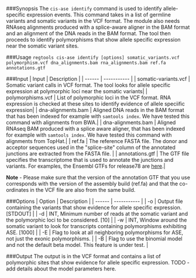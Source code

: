 ###Synopsis
The `cis-ase identify` command is used to identify allele-specific expression events. This command takes in a list of germline variants and somatic variants in the VCF format. The module also needs RNAseq alignments produced with a splice-aware aligner in the BAM format and an alignment of the DNA reads in the BAM format. The tool then proceeds to identify polymorphisms that show allele specific expression near the somatic variant sites.

###Usage
`regtools cis-ase identify [options] somatic_variants.vcf polymorphism.vcf dna_alignments.bam rna_alignments.bam ref.fa annotations.gtf`

###Input
| Input                  | Description |
| ------                 | ----------- |
| somatic-variants.vcf   | Somatic variant calls in VCF format. The tool looks for allele specific expression at polymorphic loci near the somatic variants|
| polymorphisms.vcf   | List of polymorphic loci in the VCF format. RNA expression is checked at these sites to identify evidence of allele speciific expression|
| dna-alignments.bam | Aligned DNA reads in the BAM format that has been indexed for example with `samtools index`. We have tested this command with alignments from BWA.|
| dna-alignments.bam | Aligned RNAseq BAM produced with a splice aware aligner, that has been indexed for example with `samtools index`. We have tested this command with alignments from TopHat.|
| ref.fa          | The reference FASTA file. The donor and acceptor sequences used in the "splice-site" column of the annotated junctions are extracted from the FASTA file. |
| annotations.gtf | The GTF file specifies the transcriptome that is used to annotate the junctions and variants. For examples, the Ensembl GTFs for release78 are [here](ftp://ftp.ensembl.org/pub/release-78/gtf/).|

**Note** - Please make sure that the version of the annotation GTF that you use corresponds with the version of the assembly build (ref.fa) and that the co-ordinates in the VCF file are also from the same build.

###Options
| Option  | Description |
| ------  | ----------- |
| -o      | Output file containing the variants that show evidence for allele specific expression. [STDOUT] |
| -d      | INT, Minimum number of reads at the somatic variant and the polymorphic loci to be considered. [10] |
| -w      | INT, Window around the somatic variant to look for transcripts containing polymorphisms exhibiting ASE. [1000] |
| -E      | Flag to look at all neighboring polymorphisms for ASE, not just the exonic polymorphisms. |
| -B      | Flag to use the binomial model and not the default beta model. This feature is under test. |

###Output
The output is in the VCF format and contains a list of polymorphic sites that show evidence for allele specific expression.
TODO - add details about the model parameters here.
